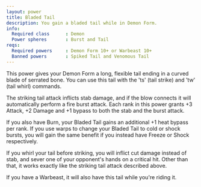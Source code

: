 ```yaml
---
layout: power
title: Bladed Tail
description: You gain a bladed tail while in Demon Form.
info:
  Required class      : Demon
  Power spheres       : Burst and Tail
reqs:
  Required powers     : Demon Form 10+ or Warbeast 10+
  Banned powers       : Spiked Tail and Venomous Tail
---
```


This power gives your Demon Form a long, flexible tail ending in a curved blade
of serrated bone.  You can use this tail with the 'ts' (tail strike) and 'tw' 
(tail whirl) commands.

The striking tail attack inflicts stab damage, and if the blow connects it will
automatically perform a fire burst attack.  Each rank in this power grants +3 
Attack, +2 Damage and +1 bypass to both the stab and the burst attack.

If you also have Burn, your Bladed Tail gains an additional +1 heat bypass per 
rank.  If you use warps to change your Bladed Tail to cold or shock bursts, you
will gain the same benefit if you instead have Freeze or Shock respectively.

If you whirl your tail before striking, you will inflict cut damage instead of 
stab, and sever one of your opponent's hands on a critical hit.  Other than 
that, it works exactly like the striking tail attack described above.

If you have a Warbeast, it will also have this tail while you're riding it.